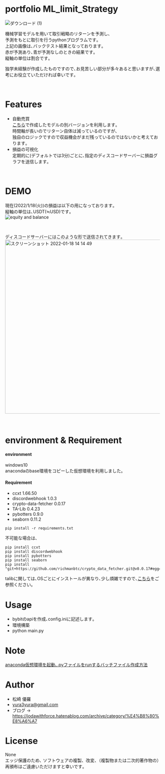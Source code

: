 # portfolio ML_limit_Strategy  
![ダウンロード (1)](https://user-images.githubusercontent.com/84313334/149931807-0aab3744-b6a1-415f-82ea-77cbf8f7d60b.png)  

機械学習モデルを用いて取引戦略のリターンを予測し､  
予測をもとに取引を行うpythonプログラムです｡   
上記の画像は､バックテスト結果となっております｡  
赤が予測あり､青が予測なしのときの結果です｡  
縦軸の単位は割合です｡  

独学未経験が作成したものですので､お見苦しい部分が多々あると思いますが､選考にお役立ていただければ幸いです｡  

<br>

# Features
* 自動売買  
[こちら](https://jodawithforce.hatenablog.com/entry/2022/01/07/204340)で作成したモデルの別バージョンを利用します｡  
時間軸が長いのでリターン自体は減っているのですが､  
独自のロジックですので収益機会がまだ残っているのではないかと考えております｡  
* 損益の可視化  
定期的に(デフォルトでは3分)ごとに､指定のディスコードサーバーに損益グラフを送信します｡  

<br>

# DEMO
現在(2022/1/18(火))の損益は以下の用になっております｡  
縦軸の単位は､USDT(≒USD)です｡  
![equity and balance](https://user-images.githubusercontent.com/84313334/149875672-5db28632-9315-41e7-8353-bf55aae98afb.png)  

<br>

ディスコードサーバーにはこのような形で送信されてきます｡  
<img width="567" alt="スクリーンショット 2022-01-18 14 14 49" src="https://user-images.githubusercontent.com/84313334/149875689-ef84a77e-5d49-4321-bac7-f8cb2d3cc9a9.png">

<br>

# environment & Requirement  
#### environment  
windows10   
anacondaのbase環境をコピーした仮想環境を利用しました｡  

#### Requirement  
* ccxt 1.66.50  
* discordwebhook 1.0.3  
* crypto-data-fetcher 0.0.17  
* TA-Lib 0.4.23  
* pybotters 0.9.0   
* seaborn 0.11.2  

```
pip install -r requirements.txt
```

不可能な場合は､
```
pip install ccxt
pip install discordwebhook
pip install pybotters
pip install seaborn  
pip install "git+https://github.com/richmanbtc/crypto_data_fetcher.git@v0.0.17#egg=crypto_data_fetcher"
```
talibに関しては､OSごとにインストールが異なり､少し煩雑ですので､[こちら](https://qiita.com/ConnieWild/items/cb50f36425a683c914d2)をご参照ください｡  


# Usage   
* bybitのapiを作成､config.iniに記述します｡  
* 環境構築
* python main.py


# Note  

[anaconda仮想環境を起動､.pyファイルをrunするバッチファイル作成方法](https://jodawithforce.hatenablog.com/)


# Author
* 松崎 優羅
* yura3yura@gmail.com
* ブログ -> https://jodawithforce.hatenablog.com/archive/category/%E4%B8%80%E8%A6%A7

# License
None  
エッジ保護のため､ ソフトウェアの複製、改変、（複製物または二次的著作物の）再頒布はご遠慮いただけますと幸いです｡  

